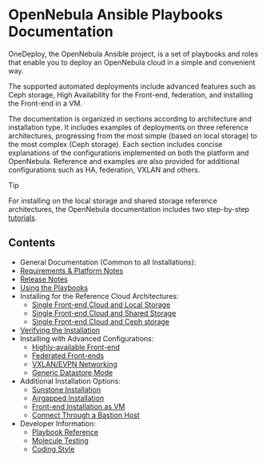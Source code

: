 [//]: # ( vim: set wrap : )

# OpenNebula Ansible Playbooks Documentation

OneDeploy, the OpenNebula Ansible project, is a set of playbooks and roles that enable you to deploy an OpenNebula cloud in a simple and convenient way.

The supported automated deployments include advanced features such as Ceph storage, High Availability for the Front-end, federation, and installing the Front-end in a VM.

The documentation is organized in sections according to architecture and installation type. It includes examples of deployments on three reference architectures, progressing from the most simple (based on local storage) to the most complex (Ceph storage). Each section includes concise explanations of the configurations implemented on both the platform and OpenNebula. Reference and examples are also provided for additional configurations such as HA, federation, VXLAN and others.

> [!TIP]
> For installing on the local storage and shared storage reference architectures, the OpenNebula documentation includes two step-by-step [tutorials](https://docs.opennebula.io/stable/installation_and_configuration/automatic_deployment/one_deploy_overview.html).

## Contents

* General Documentation (Common to all Installations):
* [Requirements & Platform Notes](sys_reqs)
* [Release Notes](https://github.com/OpenNebula/one-deploy/releases)
* [Using the Playbooks](sys_use)
* Installing for the Reference Cloud Architectures:
  * [Single Front-end Cloud and Local Storage](arch_single_local)
  * [Single Front-end Cloud and Shared Storage](arch_single_shared)
  * [Single Front-end Cloud and Ceph storage](arch_single_ceph)
* [Verifying the Installation](sys_verify)
* Installing with Advanced Configurations:
  * [Highly-available Front-end](arch_ha)
  * [Federated Front-ends](arch_fed)
  * [VXLAN/EVPN Networking](arch_evpn)
  * [Generic Datastore Mode](arch_generic_ds)
* Additional Installation Options:
  * [Sunstone Installation](arch_sunstone)
  * [Airgapped Installation](sys_airgap)
  * [Front-end Installation as VM](arch_infra)
  * [Connect Through a Bastion Host](arch_bastion)
* Developer Information:
  * [Playbook Reference](sys_reference)
  * [Molecule Testing](test_molecule)
  * [Coding Style](code_style)
